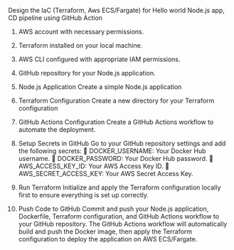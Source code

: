 Design the IaC (Terraform, Aws ECS/Fargate) for Hello world Node.js app, CD pipeline using GitHub Action



1.	AWS account with necessary permissions.
2.	Terraform installed on your local machine.
3.	AWS CLI configured with appropriate IAM permissions.
4.	GitHub repository for your Node.js application.

1. Node.js Application
Create a simple Node.js application

3. Terraform Configuration
Create a new directory for your Terraform configuration

5. GitHub Actions Configuration
Create a GitHub Actions workflow to automate the deployment.

7. Setup Secrets in GitHub
Go to your GitHub repository settings and add the following secrets:
	DOCKER_USERNAME: Your Docker Hub username.
	DOCKER_PASSWORD: Your Docker Hub password.
	AWS_ACCESS_KEY_ID: Your AWS Access Key ID.
	AWS_SECRET_ACCESS_KEY: Your AWS Secret Access Key.

9. Run Terraform
Initialize and apply the Terraform configuration locally first to ensure everything is set up correctly.

11. Push Code to GitHub
Commit and push your Node.js application, Dockerfile, Terraform configuration, and GitHub Actions workflow to your GitHub repository. The GitHub Actions workflow will automatically build and push the Docker image, then apply the Terraform configuration to deploy the application on AWS ECS/Fargate.


